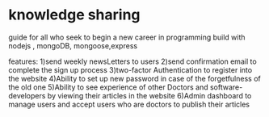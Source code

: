 # knowledge sharing 

guide for all who seek to begin a new career in programming
build with nodejs , mongoDB, mongoose,express

features:
1)send weekly newsLetters to users
2)send confirmation email to complete the sign up process
3)two-factor Authentication to register into the website 
4)Ability to set up new password in case of the forgetfulness of the old one
5)Ability to see experience of other Doctors and software-developers by viewing their articles in the website 
6)Admin dashboard to manage users and accept users who are doctors to publish their articles 